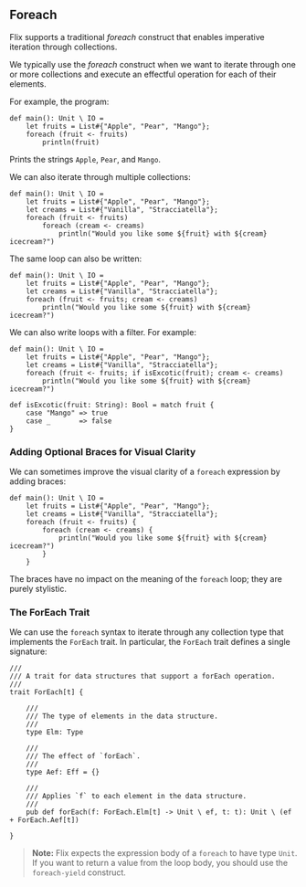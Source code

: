 ## Foreach

Flix supports a traditional _foreach_ construct that enables imperative
iteration through collections. 

We typically use the _foreach_ construct when we want to iterate through one or
more collections and execute an effectful operation for each of their elements.

For example, the program:

```flix
def main(): Unit \ IO = 
    let fruits = List#{"Apple", "Pear", "Mango"};
    foreach (fruit <- fruits) 
        println(fruit)
```

Prints the strings `Apple`, `Pear`, and `Mango`.

We can also iterate through multiple collections:

```flix
def main(): Unit \ IO = 
    let fruits = List#{"Apple", "Pear", "Mango"};
    let creams = List#{"Vanilla", "Stracciatella"};
    foreach (fruit <- fruits) 
        foreach (cream <- creams)
            println("Would you like some ${fruit} with ${cream} icecream?")
```

The same loop can also be written:

```flix
def main(): Unit \ IO = 
    let fruits = List#{"Apple", "Pear", "Mango"};
    let creams = List#{"Vanilla", "Stracciatella"};
    foreach (fruit <- fruits; cream <- creams) 
        println("Would you like some ${fruit} with ${cream} icecream?")
```

We can also write loops with a filter. For example:

```flix
def main(): Unit \ IO = 
    let fruits = List#{"Apple", "Pear", "Mango"};
    let creams = List#{"Vanilla", "Stracciatella"};
    foreach (fruit <- fruits; if isExcotic(fruit); cream <- creams) 
        println("Would you like some ${fruit} with ${cream} icecream?")

def isExcotic(fruit: String): Bool = match fruit {
    case "Mango" => true
    case _       => false
}
```

### Adding Optional Braces for Visual Clarity

We can sometimes improve the visual clarity of a `foreach` expression by adding
braces:

```flix
def main(): Unit \ IO = 
    let fruits = List#{"Apple", "Pear", "Mango"};
    let creams = List#{"Vanilla", "Stracciatella"};
    foreach (fruit <- fruits) {
        foreach (cream <- creams) {
            println("Would you like some ${fruit} with ${cream} icecream?")
        }
    }
```

The braces have no impact on the meaning of the `foreach` loop; they are purely
stylistic. 

### The ForEach Trait

We can use the `foreach` syntax to iterate through any collection type that
implements the `ForEach` trait. In particular, the `ForEach` trait
defines a single signature: 

```flix
///
/// A trait for data structures that support a forEach operation.
///
trait ForEach[t] {

    ///
    /// The type of elements in the data structure.
    ///
    type Elm: Type

    ///
    /// The effect of `forEach`.
    ///
    type Aef: Eff = {}

    ///
    /// Applies `f` to each element in the data structure.
    ///
    pub def forEach(f: ForEach.Elm[t] -> Unit \ ef, t: t): Unit \ (ef + ForEach.Aef[t])

}
```

> **Note:** Flix expects the expression body of a `foreach` to have type `Unit`.
> If you want to return a value from the loop body, you should use the
> `foreach-yield` construct. 
